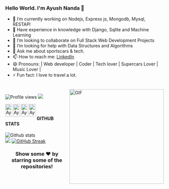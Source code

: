 ### Hello World. I'm Ayush Nanda 👋

- 🔭 I’m currently working on Nodejs, Express js, Mongodb, Mysql, RESTAPI
- 🌱 Have experience in knowledge with Django, Sqlite and Machine Learning
- 👯 I’m looking to collaborate on Full Stack Web Development Projects
- 🤔 I’m looking for help with Data Structures and Algorithms
- 💬 Ask me about sportscars & tech.
- 📫 How to reach me: [LinkedIn](https://www.linkedin.com/in/ayush-nanda-8997b1165/) 
- 😄 Pronouns: | Web developer | Coder | Tech lover | Supercars Lover | Music Lover |
- ⚡ Fun fact: I love to travel a lot.

<br/>

<img align="right" alt="GIF" src="https://media.giphy.com/media/836HiJc7pgzy8iNXCn/giphy.gif" width="300px" height="300px" />

<p>
  
![Profile views](https://gpvc.arturio.dev/ayushnanda21)
![](https://komarev.com/ghpvc/?username=ayushnanda21&style=flat-square)

</p>


<p>
<a href="https://www.linkedin.com/in/ayush-nanda-8997b1165/">
  <img align="left" alt="Ayush's Linkedin"  height='40' width="22px" src="https://cdn.jsdelivr.net/npm/simple-icons@v3/icons/linkedin.svg" />
</a>
<a href="https://github.com/ayushnanda21">
  <img align="left" alt="Ayush's Github"  height='40' width="22px" src="https://cdn.jsdelivr.net/npm/simple-icons@v3/icons/github.svg" />
</a>
<a href="https://www.instagram.com/ayush_nanda21/?hl=en">
  <img align="left" alt="Ayush's Instagram"  height='40' width="22px" src="https://cdn.jsdelivr.net/npm/simple-icons@v3/icons/instagram.svg" />
</a>
<a href="https://www.facebook.com/ayush.nanda.10">
  <img align="left" alt="Ayush's Facebook"  height='40' width="22px" src="https://cdn.jsdelivr.net/npm/simple-icons@3.0.1/icons/facebook.svg" />
</a>
</p>

<br/>

#### GITHUB STATS
<p>

![Github stats](https://github-readme-stats.vercel.app/api?username=ayushnanda21&show_icons=true)<br>
<img src="https://github-readme-stats.vercel.app/api/top-langs/?username=ayushnanda21&layout=compact&theme=light"/>
[![GitHub Streak](https://github-readme-streak-stats.herokuapp.com/?user=ayushnanda21)](https://git.io/streak-stats)


</p>

<div align="center">

### Show some ❤️ by starring some of the repositories!

</div>





